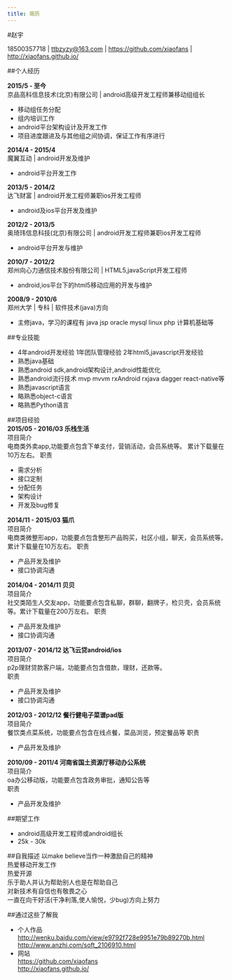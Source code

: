```yaml
---
title: 简历
---
```


#赵宇

18500357718 | ttbzyzy@163.com | https://github.com/xiaofans  |  http://xiaofans.github.io/  

##个人经历

**2015/5 - 至今**   
京品高科信息技术(北京)有限公司 | android高级开发工程师兼移动组组长  
* 移动组任务分配
* 组内培训工作
* android平台架构设计及开发工作
* 项目进度跟进及与其他组之间协调，保证工作有序进行  

**2014/4 - 2015/4**   
魔翼互动 | android开发及维护 
* android平台开发工作

**2013/5 - 2014/2**   
达飞财富 | android开发工程师兼职ios开发工程师  
* android及ios平台开发及维护

**2012/2 - 2013/5**   
奥琦玮信息科技(北京)有限公司 | android开发工程师兼职ios开发工程师  
* android平台开发与维护


**2010/7 - 2012/2**   
郑州向心力通信技术股份有限公司 | HTML5,javaScript开发工程师  
* android,ios平台下的html5移动应用的开发与维护

**2008/9 - 2010/6**   
郑州大学 | 专科  | 软件技术(java)方向
* 主修java，学习的课程有 java jsp oracle mysql linux php 计算机基础等


##专业技能  
* 4年android开发经验  1年团队管理经验 2年html5,javascript开发经验  
* 熟悉java基础  
* 熟悉android sdk,android架构设计,android性能优化  
* 熟悉android流行技术 mvp mvvm rxAndroid rxjava dagger react-native等  
* 熟悉javascript语言
* 略熟悉object-c语言
* 略熟悉Python语言

##项目经验  
**2015/05 - 2016/03 乐栈生活**  
项目简介  
电商类外卖app,功能要点包含下单支付，营销活动，会员系统等。  累计下载量在10万左右。 
职责
* 需求分析
* 接口定制
* 分配任务
* 架构设计
* 开发及bug修复    

**2014/11 - 2015/03 猫爪**  
项目简介  
电商类微整形app，功能要点包含整形产品购买，社区小组，聊天，会员系统等。 累计下载量在10万左右。 
职责
* 产品开发及维护
* 接口协调沟通


**2014/04 - 2014/11 贝贝**  
项目简介  
社交类陌生人交友app，功能要点包含私聊，群聊，翻牌子，检贝壳，会员系统等。累计下载量在200万左右。
职责
* 产品开发及维护
* 接口协调沟通

**2013/07 - 2014/12 达飞云贷android/ios**  
项目简介  
p2p理财贷款客户端，功能要点包含借款，理财，还款等。  
职责
* 产品开发及维护
* 接口协调沟通


**2012/03 - 2012/12 餐行健电子菜谱pad版**  
项目简介  
餐饮类点菜系统，功能要点包含在线点餐，菜品浏览，预定餐品等
职责
* 产品开发及维护

**2010/09 - 2011/4 河南省国土资源厅移动办公系统**  
项目简介  
oa办公移动版，功能要点包含政务审批，通知公告等  
职责
* 产品开发及维护



##期望工作
* android高级开发工程师或android组长  
* 25k - 30k

##自我描述
以make believe当作一种激励自己的精神    
热爱移动开发工作  
热爱开源  
乐于助人并认为帮助别人也是在帮助自己  
对新技术有自信也有敬畏之心  
一直在向干好活(干净利落,使人愉悦，少bug)方向上努力


##通过这些了解我
* 个人作品  
  http://wenku.baidu.com/view/e9792f728e9951e79b89270b.html  
  http://www.anzhi.com/soft_2106910.html    
* 网站  
  https://github.com/xiaofans  
  http://xiaofans.github.io/





